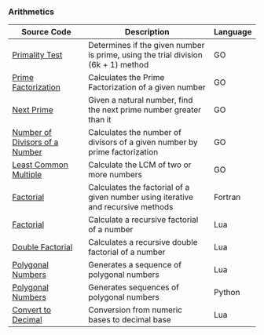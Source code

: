 ### Arithmetics 
| Source Code | Description | Language |
| --- | --- | --- |   
|[Primality Test](https://www.mycompiler.io/view/KCIHakbZKl6)|Determines if the given number is prime, using the trial division (6k + 1) method|GO|
|[Prime Factorization](https://www.mycompiler.io/view/CV1HnvBNPQp)|Calculates the Prime Factorization of a given number|GO|
|[Next Prime](https://onlinegdb.com/HXhFDBLrP)|Given a natural number, find the next prime number greater than it|GO| 
|[Number of Divisors of a Number](https://onlinegdb.com/Uu0EEq7Ez)|Calculates the number of divisors of a given number by prime factorization|GO|    
|[Least Common Multiple](https://onlinegdb.com/_EUdMcORD)|Calculate the LCM of two or more numbers|GO|      
|[Factorial](https://onlinegdb.com/Syk6M8G8d)|Calculates the factorial of a given number using iterative and recursive methods |Fortran|
|[Factorial](https://www.mycompiler.io/view/FJfAEmzfV6k)|Calculate a recursive factorial of a number|Lua|
|[Double Factorial](https://www.mycompiler.io/view/HKJnNGeyDaf)|Calculates a recursive double factorial of a number|Lua| 
|[Polygonal Numbers](https://github.com/JoseCintra/MathAlgorithms/blob/master/Algorithms/PolygonalNumbers1.lua)|Generates a sequence of polygonal numbers|Lua|
|[Polygonal Numbers](https://onlinegdb.com/rkE0DLG8u)|Generates sequences of polygonal numbers|Python|  
|[Convert to Decimal](https://www.mycompiler.io/view/3Y2U27b)|Conversion from numeric bases to decimal base|Lua|  


